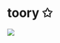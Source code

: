 <h1> toory ✩ </h1> 

<p align="left">
  <img src="https://github-readme-stats.vercel.app/api/top-langs/?username=VitoriaBarroso&langs_count=8&layout=compact&theme=react&hide_border=true">
</p>
<br>
</p>
